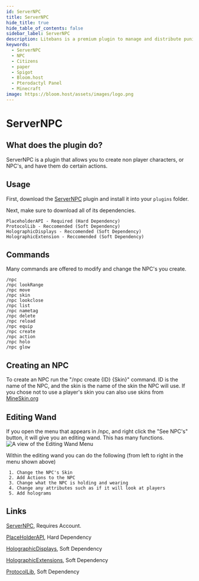 ```yaml
---
id: ServerNPC
title: ServerNPC
hide_title: true
hide_table_of_contents: false
sidebar_label: ServerNPC
description: Litebans is a premium plugin to manage and distribute punishments on your server or network.
keywords:
  - ServerNPC
  - NPC
  - Citizens
  - paper
  - Spigot
  - Bloom.host
  - Pterodactyl Panel
  - Minecraft
image: https://bloom.host/assets/images/logo.png
---
```

# **ServerNPC**

## What does the plugin do?

ServerNPC is a plugin that allows you to create non player characters, or NPC's, and have them do certain actions.

## Usage
First, download the [ServerNPC](https://www.spigotmc.org/resources/servernpc-frequently-updates.74524/) plugin and install it into your `plugins` folder.   

Next, make sure to download all of its dependencies.
```
PlaceholderAPI - Required (Hard Dependency)
ProtocolLib - Reccomended (Soft Dependency)
HolographicDisplays - Reccomended (Soft Dependency)
HolographicExtension - Reccomended (Soft Dependency)

```
## Commands
Many commands are offered to modify and change the NPC's you create.
```
/npc
/npc lookRange
/npc move
/npc skin
/npc lookclose
/npc list
/npc nametag
/npc delete
/npc reload
/npc equip
/npc create
/npc action
/npc holo
/npc glow
```
## Creating an NPC

To create an NPC run the "/npc create {ID} {Skin}" command. ID is the name of the NPC, and the skin is the name of the skin the NPC will use. If you chose not to use a player's skin you can also use skins from [MineSkin.org](https://mineskin.org/)

## Editing Wand
If you open the menu that appears in /npc, and right click the "See NPC's" button, it will give you an editing wand. This has many functions.
![A view of the Editing Wand Menu](https://imgur.com/lDWNO3K.png)

Within the editing wand you can do the following (from left to right in the menu shown above)
```
 1. Change the NPC's Skin
 2. Add Actions to the NPC
 3. Change what the NPC is holding and wearing
 4. Change any attributes such as if it will look at players
 5. Add holograms
```



## Links

[ServerNPC](https://www.spigotmc.org/resources/servernpc-frequently-updates.74524/), Requires Account.

[PlaceHolderAPI](https://www.spigotmc.org/resources/placeholderapi.6245/), Hard Dependency

[HolographicDisplays](https://dev.bukkit.org/projects/holographic-displays), Soft Dependency

[HolographicExtensions](https://www.spigotmc.org/resources/holographicextension.18461/), Soft Dependency

[ProtocolLib](https://www.spigotmc.org/resources/protocollib.1997/), Soft Dependency
